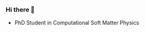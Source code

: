 ### Hi there 👋

- PhD Student in Computational Soft Matter Physics

<!--
**aqnemo32/aqnemo32** is a ✨ _special_ ✨ repository because its `README.md` (this file) appears on your GitHub profile.


-->
